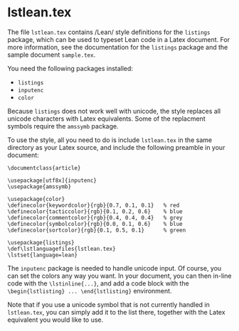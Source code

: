 lstlean.tex
===========

The file `lstlean.tex` contains /Lean/ style definitions for the
`listings` package, which can be used to typeset Lean code in a
Latex document. For more information, see the documentation for the
`listings` package and the sample document `sample.tex`.

You need the following packages installed:

- `listings`
- `inputenc`
- `color`

Because `listings` does not work well with unicode, the style
replaces all unicode characters with Latex equivalents. Some of the
replacment symbols require the `amssymb` package.

To use the style, all you need to do is include `lstlean.tex` in
the same directory as your Latex source, and include the following
preamble in your document:
```
\documentclass{article}

\usepackage[utf8x]{inputenc}
\usepackage{amssymb}

\usepackage{color}
\definecolor{keywordcolor}{rgb}{0.7, 0.1, 0.1}   % red
\definecolor{tacticcolor}{rgb}{0.1, 0.2, 0.6}    % blue
\definecolor{commentcolor}{rgb}{0.4, 0.4, 0.4}   % grey
\definecolor{symbolcolor}{rgb}{0.0, 0.1, 0.6}    % blue
\definecolor{sortcolor}{rgb}{0.1, 0.5, 0.1}      % green

\usepackage{listings}
\def\lstlanguagefiles{lstlean.tex}
\lstset{language=lean}
```

The `inputenc` package is needed to handle unicode input. Of
course, you can set the colors any way you want. In your document,
you can then in-line code with the `\lstinline{...}`, and add a code
block with the `\begin{lstlisting} ... \end{lstlisting}`
environment.

Note that if you use a unicode symbol that is not currently handled in
`lstlean.tex`, you can simply add it to the list there, together
with the Latex equivalent you would like to use.

